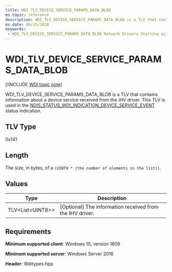 ```yaml
---
title: WDI_TLV_DEVICE_SERVICE_PARAMS_DATA_BLOB
ms.topic: reference
description: WDI_TLV_DEVICE_SERVICE_PARAMS_DATA_BLOB is a TLV that contains information about a device service received from the IHV driver.
ms.date: 06/15/2018
keywords:
 - WDI_TLV_DEVICE_SERVICE_PARAMS_DATA_BLOB Network Drivers Starting with Windows Vista
---
```


# WDI_TLV_DEVICE_SERVICE_PARAMS_DATA_BLOB

[!INCLUDE [WDI topic note](../includes/wdi-version-warning.md)]

WDI_TLV_DEVICE_SERVICE_PARAMS_DATA_BLOB is a TLV that contains information about a device service received from the IHV driver. This TLV is used in the [NDIS_STATUS_WDI_INDICATION_DEVICE_SERVICE_EVENT](ndis-status-wdi-indication-device-service-event.md) status indication.

## TLV Type

0x141

## Length

The size, in bytes, of a `(UINT8 * (the number of elements in the list))`.

## Values

| Type | Description |
| --- | --- |
| TLV\<List\<UINT8\>\> | [Optional] The information received from the IHV driver. |

## Requirements

**Minimum supported client**: Windows 10, version 1809

**Minimum supported server**: Windows Server 2016

**Header**: Wditypes.hpp

